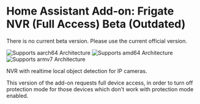 # Home Assistant Add-on: Frigate NVR (Full Access) Beta (Outdated)

There is no current beta version. Please use the current official version.

![Supports aarch64 Architecture][aarch64-shield] ![Supports amd64 Architecture][amd64-shield] ![Supports armv7 Architecture][armv7-shield]

NVR with realtime local object detection for IP cameras.

This version of the add-on requests full device access, in order to turn off protection mode for those devices which don't work with protection mode enabled.

[Frigate]: https://docs.frigate.video
[aarch64-shield]: https://img.shields.io/badge/aarch64-yes-green.svg
[amd64-shield]: https://img.shields.io/badge/amd64-yes-green.svg
[armhf-shield]: https://img.shields.io/badge/armhf-no-red.svg
[armv7-shield]: https://img.shields.io/badge/armv7-yes-green.svg
[i386-shield]: https://img.shields.io/badge/i386-no-red.svg
